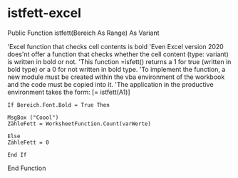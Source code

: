 # istfett-excel

Public Function istfett(Bereich As Range) As Variant

  'Excel function that checks cell contents is bold
  'Even Excel version 2020 does'nt offer a function that checks whether the cell content (type: variant) is written in bold or not. 
  'This function =isfett() returns a 1 for true (written in bold type) or a 0 for not written in bold type.
  'To implement the function, a new module must be created within the vba environment of the workbook and the code must be copied into it.
  'The application in the productive environment takes the form: [= istfett(A1)]

    If Bereich.Font.Bold = True Then
    
    MsgBox ("Coool")
    ZähleFett = WorksheetFunction.Count(varWerte)
    
    Else
    ZähleFett = 0
    
    End If


End Function
